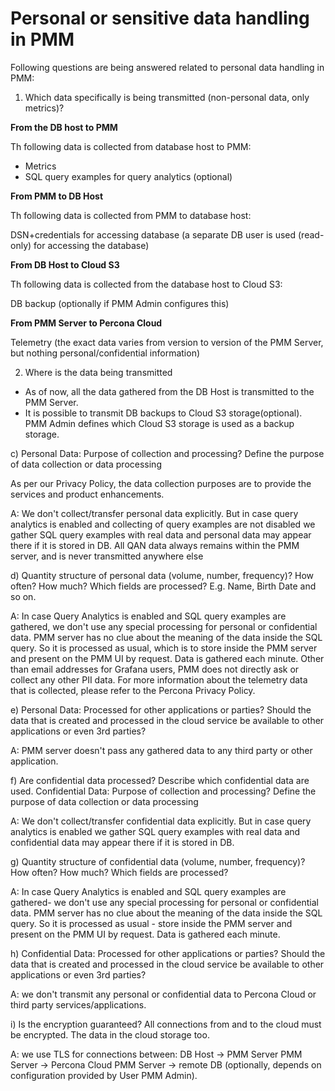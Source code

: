 # Personal or sensitive data handling in PMM

Following questions are being answered related to personal data handling in PMM:

1. Which data specifically is being transmitted (non-personal data, only metrics)?

**From the DB host to PMM**

Th following data is collected from database host to PMM:

- Metrics
- SQL query examples for query analytics (optional)

**From PMM to DB Host**

Th following data is collected from PMM to database host:

DSN+credentials for accessing database (a separate DB user is used (read-only) for accessing the database)

**From DB Host to Cloud S3**

Th following data is collected from the database host to Cloud S3:

DB backup (optionally if PMM Admin configures this)

**From PMM Server to Percona Cloud**

Telemetry (the exact data varies from version to version of the PMM Server, but nothing personal/confidential information)



2. Where is the data being transmitted

- As of now, all the data gathered from the DB Host is transmitted to the PMM Server.
- It is possible to transmit DB backups to Cloud S3 storage(optional). PMM Admin defines which Cloud S3 storage is used as a backup storage.

c) Personal Data: Purpose of collection and processing? Define the purpose of data collection or data processing

As per our Privacy Policy, the data collection purposes are to provide the services and product enhancements.

A: We don't collect/transfer personal data explicitly. But in case query analytics is enabled and collecting of query examples are not disabled we gather SQL query examples with real data and personal data may appear there if it is stored in DB.  All QAN data always remains within the PMM server, and is never transmitted anywhere else

d) Quantity structure of personal data (volume, number, frequency)? How often? How much? Which fields are processed? E.g. Name, Birth Date and so on.

A: In case Query Analytics is enabled and SQL query examples are gathered, we don't use any special processing for personal or confidential data. PMM server has no clue about the meaning of the data inside the SQL query. So it is processed as usual, which is to store inside the PMM server and present on the PMM UI by request.
Data is gathered each minute.
Other than email addresses for Grafana users, PMM does not directly ask or collect any other PII data. For more information about the telemetry data that is collected, please refer to the Percona Privacy Policy. 

e) Personal Data: Processed for other applications or parties? Should the data that is created and processed in the cloud service be available to other applications or even 3rd parties?

A: PMM server doesn't pass any gathered data to any third party or other application.

f) Are confidential data processed? Describe which confidential data are used.
Confidential Data: Purpose of collection and processing? Define the purpose of data collection or data processing

A: We don't collect/transfer confidential data explicitly. But in case query analytics is enabled we gather SQL query examples with real data and confidential data may appear there if it is stored in DB.

g) Quantity structure of confidential data (volume, number, frequency)? How often? How much? Which fields are processed?

A: In case Query Analytics is enabled and SQL query examples are gathered-  we don't use any special processing for personal or confidential data. PMM server has no clue about the meaning of the data inside the SQL query. So it is processed as usual - store inside the PMM server and present on the PMM UI by request.
Data is gathered each minute.

h) Confidential Data: Processed for other applications or parties? Should the data that is created and processed in the cloud service be available to other applications or even 3rd parties?

 A: we don't transmit any personal or confidential data to Percona Cloud or third party services/applications.

i) Is the encryption guaranteed? All connections from and to the cloud must be encrypted. The data in the cloud storage too.

A: we use TLS for connections between:
DB Host -> PMM Server
PMM Server -> Percona Cloud
PMM Server -> remote DB (optionally, depends on configuration provided by User PMM Admin).






